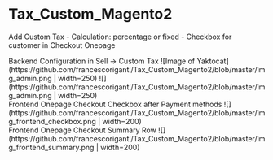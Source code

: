 # Tax_Custom_Magento2
Add Custom Tax - Calculation:  percentage or fixed - Checkbox for customer in Checkout Onepage
<div>
Backend Configuration in Sell -> Custom Tax
  ![Image of Yaktocat](https://github.com/francescoriganti/Tax_Custom_Magento2/blob/master/img_admin.png | width=250)
  ![](https://github.com/francescoriganti/Tax_Custom_Magento2/blob/master/img_admin.png | width=250)
</div>
<div>
Frontend Onepage Checkout Checkbox after Payment methods
    ![](https://github.com/francescoriganti/Tax_Custom_Magento2/blob/master/img_frontend_checkbox.png | width=200)

</div>
<div>
Frontend Onepage Checkout Summary Row
   ![](https://github.com/francescoriganti/Tax_Custom_Magento2/blob/master/img_frontend_summary.png | width=200)

</div>
